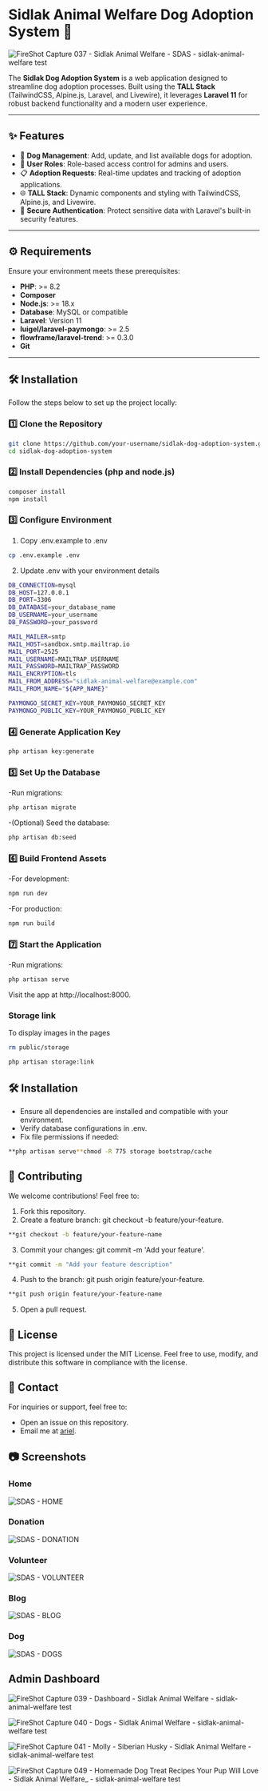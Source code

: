 # Sidlak Animal Welfare Dog Adoption System 🐾

![FireShot Capture 037 - Sidlak Animal Welfare - SDAS - sidlak-animal-welfare test](https://github.com/user-attachments/assets/0a637989-a855-424a-a34e-058065c15f9b)

The **Sidlak Dog Adoption System** is a web application designed to streamline dog adoption processes. Built using the **TALL Stack** (TailwindCSS, Alpine.js, Laravel, and Livewire), it leverages **Laravel 11** for robust backend functionality and a modern user experience.

---

## ✨ Features

-   🐶 **Dog Management**: Add, update, and list available dogs for adoption.
-   👤 **User Roles**: Role-based access control for admins and users.
-   📋 **Adoption Requests**: Real-time updates and tracking of adoption applications.
-   🌐 **TALL Stack**: Dynamic components and styling with TailwindCSS, Alpine.js, and Livewire.
-   🔐 **Secure Authentication**: Protect sensitive data with Laravel's built-in security features.

---

## ⚙️ Requirements

Ensure your environment meets these prerequisites:

-   **PHP**: >= 8.2
-   **Composer**
-   **Node.js**: >= 18.x
-   **Database**: MySQL or compatible
-   **Laravel**: Version 11
-   **luigel/laravel-paymongo**: >= 2.5
-   **flowframe/laravel-trend**: >= 0.3.0
-   **Git**

---

## 🛠️ Installation

Follow the steps below to set up the project locally:

### 1️⃣ Clone the Repository

```bash
git clone https://github.com/your-username/sidlak-dog-adoption-system.git
cd sidlak-dog-adoption-system
```

### 2️⃣ Install Dependencies (php and node.js)

```bash
composer install
npm install
```

### 3️⃣ Configure Environment

1. Copy .env.example to .env

```bash
cp .env.example .env
```

2. Update .env with your environment details

```bash
DB_CONNECTION=mysql
DB_HOST=127.0.0.1
DB_PORT=3306
DB_DATABASE=your_database_name
DB_USERNAME=your_username
DB_PASSWORD=your_password
```

```bash
MAIL_MAILER=smtp
MAIL_HOST=sandbox.smtp.mailtrap.io
MAIL_PORT=2525
MAIL_USERNAME=MAILTRAP_USERNAME
MAIL_PASSWORD=MAILTRAP_PASSWORD
MAIL_ENCRYPTION=tls
MAIL_FROM_ADDRESS="sidlak-animal-welfare@example.com"
MAIL_FROM_NAME="${APP_NAME}"
```

```bash
PAYMONGO_SECRET_KEY=YOUR_PAYMONGO_SECRET_KEY
PAYMONGO_PUBLIC_KEY=YOUR_PAYMONGO_PUBLIC_KEY
```

### 4️⃣ Generate Application Key

```bash
php artisan key:generate
```

### 5️⃣ Set Up the Database

-Run migrations:

```bash
php artisan migrate
```

-(Optional) Seed the database:

```bash
php artisan db:seed
```

### 6️⃣ Build Frontend Assets

-For development:

```bash
npm run dev
```

-For production:

```bash
npm run build
```

### 7️⃣ Start the Application

-Run migrations:

```bash
php artisan serve
```

Visit the app at http://localhost:8000.

### Storage link

To display images in the pages

```bash
rm public/storage

php artisan storage:link
```

## 🛠️ Installation

-   Ensure all dependencies are installed and compatible with your environment.
-   Verify database configurations in .env.
-   Fix file permissions if needed:

```bash
**php artisan serve**chmod -R 775 storage bootstrap/cache
```

## 🤝 Contributing

We welcome contributions! Feel free to:

1. Fork this repository.
2. Create a feature branch: git checkout -b feature/your-feature.

```bash
**git checkout -b feature/your-feature-name
```

3. Commit your changes: git commit -m 'Add your feature'.

```bash
**git commit -m "Add your feature description"
```

4. Push to the branch: git push origin feature/your-feature.

```bash
**git push origin feature/your-feature-name
```

5. Open a pull request.

## 📜 License

<p>This project is licensed under the MIT License. Feel free to use, modify, and distribute this software in compliance with the license.</p>

## 📧 Contact

For inquiries or support, feel free to:

-   Open an issue on this repository.
-   Email me at [ariel](arielsegumpan31@gmail.com).

## 📷 Screenshots

### Home

![SDAS - HOME](https://github.com/user-attachments/assets/bc23233e-7cb3-4b10-8a69-583dc8485e7e)

### Donation

![SDAS - DONATION](https://github.com/user-attachments/assets/84c619dc-b672-4b96-b527-da8c8bd9bb52)

### Volunteer

![SDAS - VOLUNTEER](https://github.com/user-attachments/assets/583ff046-c70f-4f62-8429-9313357e7f08)

### Blog

![SDAS - BLOG](https://github.com/user-attachments/assets/4579e9b9-fcbe-4daf-8864-3f9ec44c0638)

### Dog

![SDAS - DOGS](https://github.com/user-attachments/assets/6bffd003-aa9c-4834-bc15-75a7589c27f2)

## Admin Dashboard

![FireShot Capture 039 - Dashboard - Sidlak Animal Welfare - sidlak-animal-welfare test](https://github.com/user-attachments/assets/e021b57e-35b3-46ad-b44e-93936ea57bd7)

![FireShot Capture 040 - Dogs - Sidlak Animal Welfare - sidlak-animal-welfare test](https://github.com/user-attachments/assets/e8f6a20a-3ab3-4a50-af01-bc1b67f7e6ff)

![FireShot Capture 041 - Molly - Siberian Husky - Sidlak Animal Welfare - sidlak-animal-welfare test](https://github.com/user-attachments/assets/bcedfda1-cb3b-46c2-a8a2-4b9e27495bb6)

![FireShot Capture 049 - Homemade Dog Treat Recipes Your Pup Will Love - Sidlak Animal Welfare_ - sidlak-animal-welfare test](https://github.com/user-attachments/assets/616e9c9e-6f01-4819-8b5e-2f7503cec715)
